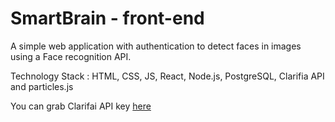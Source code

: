 # SmartBrain - front-end

A simple web application with authentication to detect faces in images using a Face recognition API.

Technology Stack : HTML, CSS, JS, React, Node.js, PostgreSQL, Clarifia API and particles.js


You can grab Clarifai API key [here](https://www.clarifai.com/)